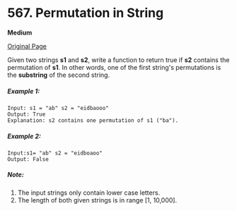 # 567. Permutation in String

**Medium**

[Original Page](https://leetcode.com/problems/permutation-in-string/)

Given two strings __s1__ and __s2__, write a function to return true if __s2__ contains the permutation of __s1__. In other words, one of the first string's permutations is the __substring__ of the second string.

##### Example 1:
```
Input: s1 = "ab" s2 = "eidbaooo"
Output: True
Explanation: s2 contains one permutation of s1 ("ba").
```

##### Example 2:
```
Input:s1= "ab" s2 = "eidboaoo"
Output: False
```

##### Note:
1. The input strings only contain lower case letters.
2. The length of both given strings is in range [1, 10,000].
